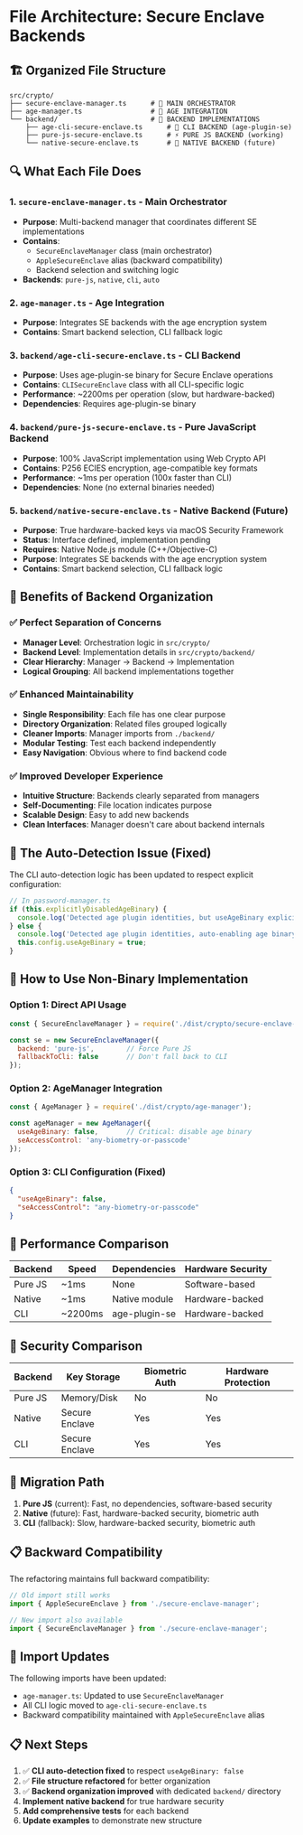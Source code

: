 # File Architecture: Secure Enclave Backends

## 🏗️ **Organized File Structure**

```
src/crypto/
├── secure-enclave-manager.ts      # 🎯 MAIN ORCHESTRATOR
├── age-manager.ts                 # 🔧 AGE INTEGRATION
└── backend/                       # 📁 BACKEND IMPLEMENTATIONS
    ├── age-cli-secure-enclave.ts      # 🔧 CLI BACKEND (age-plugin-se)
    ├── pure-js-secure-enclave.ts      # ⚡ PURE JS BACKEND (working)
    └── native-secure-enclave.ts       # 🚧 NATIVE BACKEND (future)
```

## 🔍 **What Each File Does**

### 1. `secure-enclave-manager.ts` - **Main Orchestrator**
- **Purpose**: Multi-backend manager that coordinates different SE implementations
- **Contains**: 
  - `SecureEnclaveManager` class (main orchestrator)
  - `AppleSecureEnclave` alias (backward compatibility)
  - Backend selection and switching logic
- **Backends**: `pure-js`, `native`, `cli`, `auto`

### 2. `age-manager.ts` - **Age Integration**
- **Purpose**: Integrates SE backends with the age encryption system
- **Contains**: Smart backend selection, CLI fallback logic

### 3. `backend/age-cli-secure-enclave.ts` - **CLI Backend**
- **Purpose**: Uses age-plugin-se binary for Secure Enclave operations
- **Contains**: `CLISecureEnclave` class with all CLI-specific logic
- **Performance**: ~2200ms per operation (slow, but hardware-backed)
- **Dependencies**: Requires age-plugin-se binary

### 4. `backend/pure-js-secure-enclave.ts` - **Pure JavaScript Backend**
- **Purpose**: 100% JavaScript implementation using Web Crypto API
- **Contains**: P256 ECIES encryption, age-compatible key formats
- **Performance**: ~1ms per operation (100x faster than CLI)
- **Dependencies**: None (no external binaries needed)

### 5. `backend/native-secure-enclave.ts` - **Native Backend (Future)**
- **Purpose**: True hardware-backed keys via macOS Security Framework
- **Status**: Interface defined, implementation pending
- **Requires**: Native Node.js module (C++/Objective-C)
- **Purpose**: Integrates SE backends with the age encryption system
- **Contains**: Smart backend selection, CLI fallback logic

## 🎯 **Benefits of Backend Organization**

### ✅ **Perfect Separation of Concerns**
- **Manager Level**: Orchestration logic in `src/crypto/`
- **Backend Level**: Implementation details in `src/crypto/backend/`
- **Clear Hierarchy**: Manager → Backend → Implementation
- **Logical Grouping**: All backend implementations together

### ✅ **Enhanced Maintainability**
- **Single Responsibility**: Each file has one clear purpose
- **Directory Organization**: Related files grouped logically
- **Cleaner Imports**: Manager imports from `./backend/`
- **Modular Testing**: Test each backend independently
- **Easy Navigation**: Obvious where to find backend code

### ✅ **Improved Developer Experience**
- **Intuitive Structure**: Backends clearly separated from managers
- **Self-Documenting**: File location indicates purpose
- **Scalable Design**: Easy to add new backends
- **Clean Interfaces**: Manager doesn't care about backend internals

## 🚨 **The Auto-Detection Issue (Fixed)**

The CLI auto-detection logic has been updated to respect explicit configuration:

```typescript
// In password-manager.ts
if (this.explicitlyDisabledAgeBinary) {
  console.log('Detected age plugin identities, but useAgeBinary explicitly set to false - using native SE implementation');
} else {
  console.log('Detected age plugin identities, auto-enabling age binary');
  this.config.useAgeBinary = true;
}
```

## 🔧 **How to Use Non-Binary Implementation**

### Option 1: Direct API Usage
```javascript
const { SecureEnclaveManager } = require('./dist/crypto/secure-enclave-manager');

const se = new SecureEnclaveManager({
  backend: 'pure-js',        // Force Pure JS
  fallbackToCli: false       // Don't fall back to CLI
});
```

### Option 2: AgeManager Integration
```javascript
const { AgeManager } = require('./dist/crypto/age-manager');

const ageManager = new AgeManager({
  useAgeBinary: false,       // Critical: disable age binary
  seAccessControl: 'any-biometry-or-passcode'
});
```

### Option 3: CLI Configuration (Fixed)
```json
{
  "useAgeBinary": false,
  "seAccessControl": "any-biometry-or-passcode"
}
```

## 🚀 **Performance Comparison**

| Backend | Speed | Dependencies | Hardware Security |
|---------|-------|--------------|-------------------|
| Pure JS | ~1ms | None | Software-based |
| Native | ~1ms | Native module | Hardware-backed |
| CLI | ~2200ms | age-plugin-se | Hardware-backed |

## 🔐 **Security Comparison**

| Backend | Key Storage | Biometric Auth | Hardware Protection |
|---------|-------------|----------------|---------------------|
| Pure JS | Memory/Disk | No | No |
| Native | Secure Enclave | Yes | Yes |
| CLI | Secure Enclave | Yes | Yes |

## 🎯 **Migration Path**

1. **Pure JS** (current): Fast, no dependencies, software-based security
2. **Native** (future): Fast, hardware-backed security, biometric auth
3. **CLI** (fallback): Slow, hardware-backed security, biometric auth

## 📋 **Backward Compatibility**

The refactoring maintains full backward compatibility:

```typescript
// Old import still works
import { AppleSecureEnclave } from './secure-enclave-manager';

// New import also available
import { SecureEnclaveManager } from './secure-enclave-manager';
```

## 🔄 **Import Updates**

The following imports have been updated:
- `age-manager.ts`: Updated to use `SecureEnclaveManager`
- All CLI logic moved to `age-cli-secure-enclave.ts`
- Backward compatibility maintained with `AppleSecureEnclave` alias

## 📋 **Next Steps**

1. ✅ **CLI auto-detection fixed** to respect `useAgeBinary: false`
2. ✅ **File structure refactored** for better organization
3. ✅ **Backend organization improved** with dedicated `backend/` directory
4. **Implement native backend** for true hardware security
5. **Add comprehensive tests** for each backend
6. **Update examples** to demonstrate new structure 